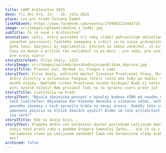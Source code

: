 ```yaml
---
title: LARP Kráľovstvo 2025
date: Tri dni hry, 23. - 26. júla 2025
place: Les pri hrade Červený Kameň
linkFbEvent: https://www.facebook.com/events/1769962223443715
image: src/images/uploads/dedina_s_ľuďmi.jpg
subTitle: Čo je nové v Kráľovstve?
annotation: Lešij, ktorý posledné tri roky vládol pohraničným oblastiam,
  zanechal povinnosti ľudského zemepána a vrátil sa na svoje právoplatné miesto
  boha lovu. Spojenci aj nepriatelia, ktorých za sebou zanechal, sú oslabení.
  Časy sa menia a prišiel čas načiahnuť sa po moci - pre seba, pre svojho kráľa,
  pre svoju vieru!
storyIntroText: Vlčie Skaly, 1325
storyImage: src/images/uploads/povzbudzujucepublikum_doprava.jpg
story1Title: Praotec out, Myrmek in, Fungus s vami
story1Text: Vlčie Skaly, pútnické mesto? Zjavenie Praotcovej hlavy, Myrmekovej
  dcéry Zirnitry a uctievačov Fungusa (ktorí rastú ako huby po daždi) vyvolalo
  mnohé otázky. Nehľadá cirkev Praotcova nového biskupa? Budú aj tento rok na
  púti kyselé žížaly? Mám priviesť ľudí na tú správnu vieru práve ja?
story2Title: Liečitelia na hrad!
story2Text: "Bývalá zbojnícka pevnosť v bývalej budove VŠMU má nového majiteľa:
  Cech liečiteľov! Objavenie Dar'Vínovho denníka a získanie veľmi, veľmi, veľmi
  pevného zázemia z nich spravilo hráča na novej úrovni. Dokážu túto svoju
  opevnenú pozíciu vo Vlčích Skalách využiť? Alebo im túto príležitosť vyfúkne
  iný cech?"
story3Title: Kde sa dvaja bijú...
story3Text: Vladyka André von Goldstein dostal posledným Lešijovým dekrétom
  svoju novú pravú ruku v podobe Gregora Samnalej Zatku... ale čo sa s týmto
  nariadením stane po Lešijovom odchode? Čaká nás harmonická vláda alebo boj o
  moc?
archived: false
---
```


